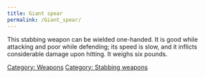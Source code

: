 ```yaml
---
title: Giant spear
permalink: /Giant_spear/
---
```


This stabbing weapon can be wielded one-handed. It is good while
attacking and poor while defending; its speed is slow, and it inflicts
considerable damage upon hitting. It weighs six pounds.

[Category: Weapons](Category:_Weapons "wikilink") [Category: Stabbing
weapons](Category:_Stabbing_weapons "wikilink")